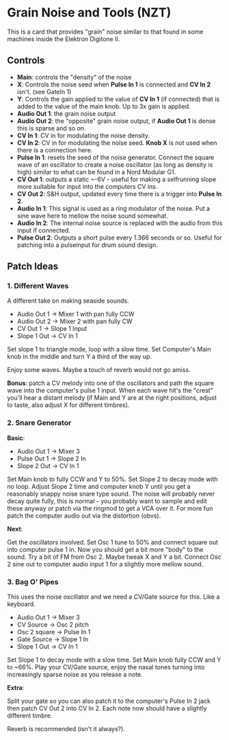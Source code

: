 # Grain Noise and Tools (NZT)

This is a card that provides "grain" noise similar to that found in some machines
inside the Elektron Digitone II.


## Controls

* **Main**: controls the "density" of the noise
* **X**: Controls the noise seed when **Pulse In 1** is connected and **CV In 2** isn't. (see GateIn 1)
* **Y**: Controls the gain applied to the value of **CV In 1** (if connected) that is added to the
value of the main knob. Up to 3x gain is applied.
* **Audio Out 1**: the grain noise output
* **Audio Out 2**: the "opposite" grain noise output, if **Audio Out 1** is dense this is sparse and so on.
* **CV In 1**: CV in for modulating the noise density.
* **CV In 2**: CV in for modulating the noise seed. **Knob X** is not used when there is
a connection here.
* **Pulse In 1**: resets the seed of the noise generator. Connect the square wave of an oscillator to create a noise oscillator (as long as density is high) similar to what can be found in a Nord Modular G1.
* **CV Out 1**: outputs a static ~-6V - useful for making a selfrunning slope more suitable for
input into the computers CV ins.
* **CV Out 2**: S&H output, updated every time there is a trigger into **Pulse In 2**.
* **Audio In 1**: This signal is used as a ring modulator of the noise. Put a sine wave
here to mellow the noise sound somewhat.
* **Audio In 2**: The internal noise source is replaced with the audio from this input if connected.
* **Pulse Out 2**: Outputs a short pulse every 1.366 seconds or so. Useful for patching into a pulseinput for drum sound design.


## Patch Ideas

### 1. Different Waves

A different take on making seaside sounds.

* Audio Out 1 -> Mixer 1 with pan fully CCW
* Audio Out 2 -> Mixer 2 with pan fully CW
* CV Out 1 -> Slope 1 Input
* Slope 1 Out -> CV In 1

Set slope 1 to triangle mode, loop with a slow time.
Set Computer's Main knob in the middle and turn Y a third of the way up.

Enjoy some waves. Maybe a touch of reverb would not go amiss.

**Bonus**: patch a CV melody into one of the oscillators and path the square wave into
the computer's pulse 1 input. When each wave hit's the "crest" you'll hear a
distant melody (if Main and Y are at the right positions, adjust to taste, also
adjust X for different timbres).

### 2. Snare Generator

**Basic**:

* Audio Out 1 -> Mixer 3
* Pulse Out 1 -> Slope 2 In
* Slope 2 Out -> CV In 1

Set Main knob to fully CCW and Y to 50%. Set Slope 2 to decay mode with no loop.
Adjust Slope 2 time and computer knob Y until you get a reasonably
snappy noise snare type sound. The noise will probably never decay quite fully,
this is normal - you probably want to sample and edit these anyway or patch
via the ringmod to get a VCA over it.
For more fun patch the computer audio out via the distortion (obvs).

**Next**:

Get the oscillators involved.
Set Osc 1 tune to 50% and connect square out into computer pulse 1 in. Now you
should get a bit more "body" to the sound. Try a bit of FM from Osc 2.
Maybe tweak X and Y a bit.
Connect Osc 2 sine out to computer audio input 1 for a slightly more mellow
sound.

### 3. Bag O' Pipes

This uses the noise oscillator and we need a CV/Gate source for this. Like a
keyboard.

* Audio Out 1 -> Mixer 3
* CV Source -> Osc 2 pitch
* Osc 2 square -> Pulse In 1
* Gate Source -> Slope 1 In
* Slope 1 Out -> CV In 1

Set Slope 1 to decay mode with a slow time. Set Main knob fully CCW and Y to
~66%. Play your CV/Gate source, enjoy the nasal tones turning into increasingly
sparse noise as you release a note.

**Extra**:

Split your gate so you can also patch it to the computer's Pulse In 2 jack then
patch CV Out 2 into CV In 2. Each note now should have a slightly different timbre.

Reverb is recommended (isn't it always?).
